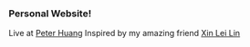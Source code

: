 ### Personal Website!

Live at [Peter Huang](https://peterhxk.github.io/)
Inspired by my amazing friend [Xin Lei Lin](https://xinlei55555.github.io/)
